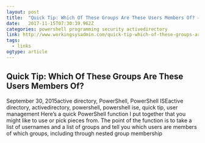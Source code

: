 ```yaml
---
layout: post 
title:  "Quick Tip: Which Of These Groups Are These Users Members Of? – Working Sysadmin" 
date:   2017-11-15T07:30:39.962Z 
categories: powershell programming security activedirectory
link: http://www.workingsysadmin.com/quick-tip-which-of-these-groups-are-these-users-members-of/?utm_source=ReviveOldPost&utm_medium=social&utm_campaign=ReviveOldPost 
tags:
  - links
ogtype: article 
---
```


## Quick Tip: Which Of These Groups Are These Users Members Of?
September 30, 2015active directory, PowerShell, PowerShell ISEactive directory, activedirectory, powershell, powershell ise, quick tip, user management
Here’s a quick PowerShell function I put together that you might like to use or pick pieces from. The point of the function is to take a list of usernames and a list of groups and tell you which users are members of which groups, including through nested group membership